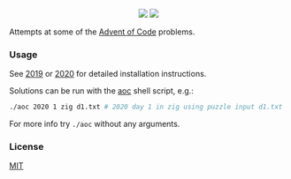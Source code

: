 <p align="center">
    <a href="./2020"><img src="https://img.shields.io/badge/2020-12%2F25-yellow"></a>
    <a href="./2019"><img src="https://img.shields.io/badge/2019-3%2F25-red"></a>
</p>

Attempts at some of the [Advent of Code](https://adventofcode.com/) problems.

### Usage

See [2019](./2019/README.md) or [2020](./2020/README.md) for detailed installation instructions.

Solutions can be run with the [aoc](./aoc) shell script, e.g.:

```sh
./aoc 2020 1 zig d1.txt # 2020 day 1 in zig using puzzle input d1.txt
```

For more info try `./aoc` without any arguments.

### License

[MIT](./LICENSE)
